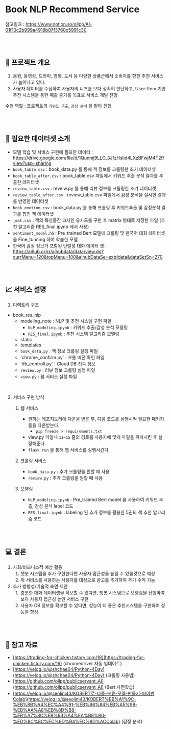 # Book NLP Recommend Service
참고링크 : https://www.notion.so/ollpp/AI-01f10c2b999a4919b07f3760c5991c30

</br>
</br>

## 👀 프로젝트 개요
1. 음원, 동영상, 드라마, 영화, 도서 등 다양한 상품군에서 소비자를 향한 추천 서비스가 늘어나고 있다.
2. 사용자 데이터를 수집하여 사용자의 니즈를 보다 정확히 판단하고, User-Item 기반 추천 시스템을 통한 매출 증가를 목표로 서비스 개발 진행

수행 역할 : 프로젝트의 `키워드 추출`, `감성 분석` 을 맡아 진행

</br>
</br>

## 📕 필요한 데이터셋 소개

  - 모델 학습 및 서비스 구현에 필요한 데이터 : https://drive.google.com/file/d/1Qunmj9LLO_3JfzHsIid4LXzBFwjM4T2f/view?usp=sharing
  - `book_table.csv` : book_data.py 를 통해 책 정보를 크롤링한 초기 데이터셋
  - `book_table_after.csv` : book_table.csv 파일에서 키워드 추출 분석 결과를 추출한 데이터셋
  - `review_table.csv` : reveiw.py 를 통해 리뷰 정보를 크롤링한 초기 데이터셋
  - `review_table_after.csv` : review_table.csv 파일에서 감성 분석을 실시한 결과를 반영한 데이터셋
  - `book_emotion.csv` : book_data.py 를 통해 크롤링 후 키워드추출 및 감정분석 결과를 합친 책 데이터셋
  - `_mat.csv` : 책의 특성들간 코사인 유사도를 구한 후 matrix 형태로 저장한 파일 (추천 알고리즘 RES_final.ipynb 에서 사용)
  - `sentiment_model.h5` : Pre_trained Bert 모델에 크롤링 및 한국어 대화 데이터셋을 Fine_tunning 하여 학습한 모델
  - 한국어 감정 정보가 포함된 단발성 대화 데이터 셋 : https://aihub.or.kr/aihubdata/data/view.do?currMenu=120&topMenu=100&aihubDataSe=extrldata&dataSetSn=270
    
  
</br>
</br>

## 📈 서비스 설명
1. 디렉토리 구조
  - book_res_nlp
    - modeling_note : NLP 및 추천 시스템 구현 파일
      - `NLP_modeling.ipynb` : 키워드 추출/감성 분석 모델링
      - `RES_final.ipynb` : 추천 시스템 알고리즘 모델링
    - static
    - templates
    - `book_data.py` : 책 정보 크롤링 실행 파일
    - 'chrome_confirm.py` : 크롬 버전 확인 파일
    - 'db_controll.py` : Cloud DB 접속 정보
    - `review.py` : 리뷰 정보 크롤링 실행 파일
    - `view.py` : 웹 서비스 실행 파일

</br>

2. 서비스 구현 방식
    1. 웹 서비스
        - 원하는 레포지토리에 다운을 받은 후, 다음 코드를 실행시켜 필요한 패키지들을 다운받는다.
          - `pip freeze > requirements.txt`
        - view.py 파일내 `11~15` 줄의 경로를 사용자에 맞게 파일을 위치시킨 후 설정해준다. 
        - `flask run` 을 통해 웹 서비스를 실행시킨다.
    2. 크롤링 서비스
        - `book_data.py` : 추가 크롤링을 원할 때 사용
        - `review.py` : 추가 크롤링을 원할 때 사용
    3. 모델링
        - `NLP_modeling.ipynb` : Pre_trained Bert model 을 사용하여 키워드 추출, 감성 분석 label 코드 
        - `RES_final.ipynb` : labeling 된 추가 정보를 활용한 5권의 책 추천 알고리즘 코드
        
        </br></br>

## 💻 결론
1. 사회/비즈니스적 예상 활용
    1. 챗봇 시스템을 추가 구현한다면 사용자 접근성을 높일 수 있을것으로 예상
    2. 위 서비스를 사용하는 사용자를 대상으로 광고를 추가하여 추가 수익 가능
2. 추가 방향성/기술적 측면 제언
    1. 충분한 대화 데이터셋을 확보할 수 있다면, 챗봇 시스템으로 모델링을 진행하여 보다 사용자 접근성 높인 서비스 구현
    2. 사용자 DB 정보를 확보할 수 있다면, 성능이 더 좋은 추천시스템을 구현하여 성능을 향상
    
</br></br>

## 💽 참고 자료
- [https://trading-for-chicken.tistory.com/19](https://trading-for-chicken.tistory.com/19) (chromedriver 자동 업데이트)
- [https://velog.io/@shchae04/Python-4Day](https://velog.io/@shchae04/Python-4Day) (크롤링 사용법)
- [https://github.com/ollpp/publicservant_AI](https://github.com/ollpp/publicservant_AI) (Bert 사전학습)
- [https://velog.io/@seolini43/KOBERT로-다중-분류-모델-만들기-파이썬Colab](https://velog.io/@seolini43/KOBERT%EB%A1%9C-%EB%8B%A4%EC%A4%91-%EB%B6%84%EB%A5%98-%EB%AA%A8%EB%8D%B8-%EB%A7%8C%EB%93%A4%EA%B8%B0-%ED%8C%8C%EC%9D%B4%EC%8D%ACColab) (감정 분석)
